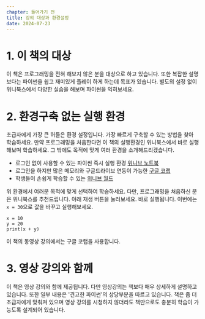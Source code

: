 ```yaml
---
chapter: 들어가기 전
title: 강의 대상과 환경설정
date: 2024-07-23
---
```


# 1. 이 책의 대상
이 책은 프로그래밍을 전혀 해보지 않은 분을 대상으로 하고 있습니다. 또한 복잡한 설명 보다는 파이썬을 쉽고 재미있게 플레이 하게 하는데 목표가 있습니다. 별도의 설정 없이 위니북스에서 다양한 실습을 해보며 파이썬을 익혀보세요.

# 2. 환경구축 없는 실행 환경
초급자에게 가장 큰 허들은 환경 설정입니다. 가장 빠르게 구축할 수 있는 방법을 찾아 학습하세요. 만약 프로그래밍을 처음한다면 이 책의 실행환경인 위니북스에서 바로 실행해보며 학습하세요. 그 밖에도 목적에 맞게 여러 환경을 소개해드리겠습니다.

* 로그인 없이 사용할 수 있는 파이썬 즉시 실행 환경 [위니브 노트북](https://notebook.weniv.co.kr/)
* 로그인을 하지만 많은 메모리와 구글드라이브 연동이 가능한 [구글 코랩](https://colab.research.google.com/?hl=ko)
* 학생들이 손쉽게 학습할 수 있는 [위니브 월드](https://world.weniv.co.kr/)

위 환경에서 여러분 목적에 맞게 선택하여 학습하세요. 다만, 프로그래밍을 처음하신 분은 위니북스를 추천드립니다. 아래 재생 버튼을 눌러보세요. 바로 실행됩니다. 이번에는 `x = 30`으로 값을 바꾸고 실행해보세요. 

```python-exec
x = 10
y = 20
print(x + y)
```

이 책의 동영상 강의에서는 구글 코랩을 사용합니다.

# 3. 영상 강의와 함께

이 책은 영상 강의와 함께 제공됩니다. 다만 영상강의는 책보다 매우 상세하게 설명하고 있습니다. 또한 일부 내용은 '견고한 파이썬'의 상당부분을 따르고 있습니다. 책은 좀 더 초급자에게 맞춰져 있으며 영상 강의를 시청하지 않더라도 책만으로도 충분히 학습이 가능도록 설계되어 있습니다.
